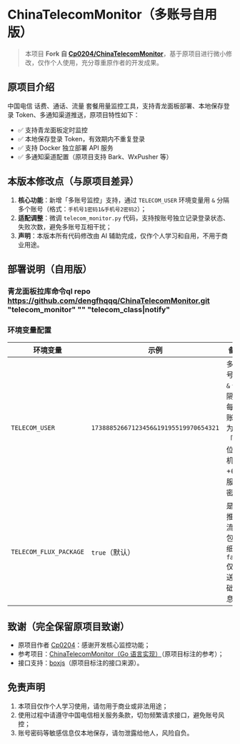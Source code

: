 # ChinaTelecomMonitor（多账号自用版）

> 本项目 **Fork 自 [Cp0204/ChinaTelecomMonitor](https://github.com/Cp0204/ChinaTelecomMonitor)**，基于原项目进行微小修改，仅作个人使用，充分尊重原作者的开发成果。


## 原项目介绍
中国电信 话费、通话、流量 套餐用量监控工具，支持青龙面板部署、本地保存登录 Token、多通知渠道推送，原项目特性如下：
- ✅ 支持青龙面板定时监控
- ✅ 本地保存登录 Token，有效期内不重复登录
- ✅ 支持 Docker 独立部署 API 服务
- ✅ 多通知渠道配置（原项目支持 Bark、WxPusher 等）


## 本版本修改点（与原项目差异）
1. **核心功能**：新增「多账号监控」支持，通过 `TELECOM_USER` 环境变量用 `&` 分隔多个账号（格式：`手机号1密码1&手机号2密码2`）；
2. **适配调整**：微调 `telecom_monitor.py` 代码，支持按账号独立记录登录状态、失败次数，避免多账号互相干扰；
3. **声明**：本版本所有代码修改由 AI 辅助完成，仅作个人学习和自用，不用于商业用途。


## 部署说明（自用版）
### 青龙面板拉库命令ql repo https://github.com/dengfhqqq/ChinaTelecomMonitor.git "telecom_monitor" "" "telecom_class|notify"
### 环境变量配置
| 环境变量         | 示例                          | 备注                                  |
|------------------|-------------------------------|---------------------------------------|
| `TELECOM_USER`   | `17388852667123456&19195519970654321` | 多账号用 `&` 分隔，每个账号为「11位手机号+6位服务密码」 |
| `TELECOM_FLUX_PACKAGE` | `true`（默认）              | 是否推送流量包明细，`false` 仅推送基础信息 |


## 致谢（完全保留原项目致谢）
- 原项目作者 [Cp0204](https://github.com/Cp0204)：感谢开发核心监控功能；
- 参考项目：[ChinaTelecomMonitor（Go 语言实现）](https://github.com/xxx/ChinaTelecomMonitor)（原项目标注的参考）；
- 接口支持：[boxjs](https://github.com/xxx/boxjs)（原项目标注的接口来源）。


## 免责声明
1. 本项目仅作个人学习使用，请勿用于商业或非法用途；
2. 使用过程中请遵守中国电信相关服务条款，切勿频繁请求接口，避免账号风控；
3. 账号密码等敏感信息仅本地保存，请勿泄露给他人，风险自负。
